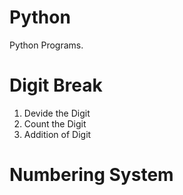 # Python
Python Programs.
# Digit Break
1. Devide the Digit
2. Count the Digit
3. Addition of Digit
# Numbering System
